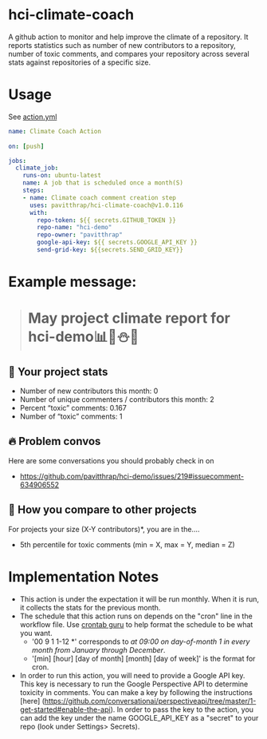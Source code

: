 # hci-climate-coach
A github action to monitor and help improve the climate of a repository. It reports statistics such as number of new contributors to a repository, number of toxic comments, and compares your repository across several stats against repositories of a specific size. 

# Usage

See [action.yml](action.yml)

```yaml
name: Climate Coach Action
  
on: [push]

jobs:
  climate_job:
    runs-on: ubuntu-latest
    name: A job that is scheduled once a month(S)
    steps:
    - name: Climate coach comment creation step
      uses: pavitthrap/hci-climate-coach@v1.0.116
      with:
        repo-token: ${{ secrets.GITHUB_TOKEN }}
        repo-name: "hci-demo"
        repo-owner: "pavitthrap"
        google-api-key: ${{ secrets.GOOGLE_API_KEY }}
        send-grid-key: ${{secrets.SEND_GRID_KEY}}
```


# Example message: 
> # May project climate report for hci-demo📊🐻⛄️🐛
## 🐻 Your project stats
- Number of new contributors this month: 0
- Number of unique commenters / contributors this month: 2
- Percent “toxic” comments: 0.167
- Number of “toxic” comments: 1
## 🔥 Problem convos
Here are some conversations you should probably check in on
- https://github.com/pavitthrap/hci-demo/issues/219#issuecomment-634906552
## 🐛 How you compare to other projects
For projects your size (X-Y contributors)*, you are in the….
- 5th percentile for toxic comments (min = X, max = Y, median = Z)

# Implementation Notes 
- This action is under the expectation it will be run monthly. When it is run, it collects the stats for the previous month. 
- The schedule that this action runs on depends on the "cron" line in the workflow file. Use [crontab guru](https://crontab.guru/) to help format the schedule to be what you want. 
  - '00 9 1 1-12 \*' corresponds to *at 09:00 on day-of-month 1 in every month from January through December*.
  - '[min] [hour] [day of month] [month] [day of week]' is the format for cron. 
- In order to run this action, you will need to provide a Google API key. This key is necessary to run the Google Perspective API to determine toxicity in comments. You can make a key by following the instructions [here] (https://github.com/conversationai/perspectiveapi/tree/master/1-get-started#enable-the-api). In order to pass the key to the action, you can add the key under the name GOOGLE_API_KEY as a "secret" to your repo (look under Settings> Secrets). 